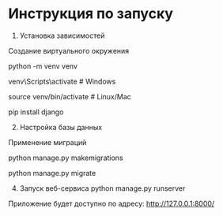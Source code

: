# Инструкция по запуску
1. Установка зависимостей

Создание виртуального окружения

python -m venv venv

venv\Scripts\activate  # Windows

source venv/bin/activate  # Linux/Mac

pip install django

2. Настройка базы данных

Применение миграций

python manage.py makemigrations

python manage.py migrate

4. Запуск веб-сервиса
python manage.py runserver

Приложение будет доступно по адресу: http://127.0.0.1:8000/
